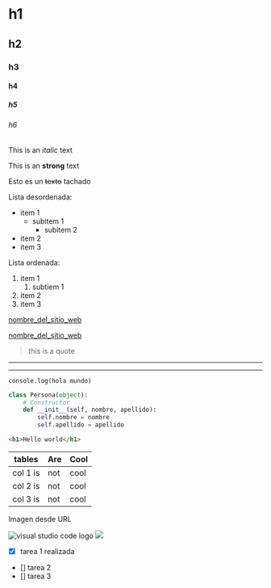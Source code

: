 <!-- Comentarios -->
# h1
## h2
### h3
#### h4
##### h5
###### h6

<!-- tipos de textos -->
This is an *italic* text 

This is an **strong** text

Esto es un ~~texto~~ tachado 

<!-- Listas -->
Lista desordenada:
* item 1
    * subitem 1
        * subitem 2
* item 2
* item 3

Lista ordenada:
1. item 1
    1. subtiem 1
2. item 2
3. item 3

<!-- enlaces -->
[nombre_del_sitio_web](www.google.com)

[nombre_del_sitio_web](www.google.com "custom title")

<!-- citas -->
> this is a quote 

<!-- Líneas divisoras -->
---
___

<!-- Código -->
 `console.log(hola mundo)`

```python
class Persona(object):
    # Constructor
    def __init__(self, nombre, apellido):
        self.nombre = nombre
        self.apellido = apellido
```

```html
<h1>Hello world</h1>
```

<!-- tablas-->
|tables   | Are | Cool |
|---------|-----|------|
|col 1 is |not  |cool  |
|col 2 is |not  |cool  |
|col 3 is |not  |cool  |

<!-- Imágenes -->

Imagen desde URL

![visual studio code logo](https://cdn.worldvectorlogo.com/logos/visual-studio-code.svg)
<img src= "./img/1-programa-fases.PNG">

<!-- GITHUB EXTENSIONES-->
<!-- todo lis -->
* [X] tarea 1 realizada
* [] tarea 2 
* [] tarea 3
 
